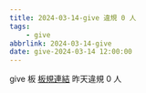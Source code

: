 ```yaml
---
title: 2024-03-14-give 違規 0 人
tags:
    - give
abbrlink: 2024-03-14-give
date: give-2024-03-14 12:00:00
---
```

give 板 [板規連結](https://www.ptt.cc/bbs/give/M.1612495900.A.C32.html)
昨天違規 0 人

